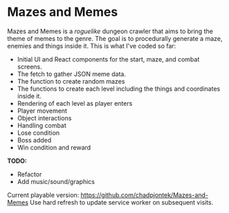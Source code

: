 # Mazes and Memes

Mazes and Memes is a *roguelike* dungeon crawler that aims to bring the theme of memes to the genre. The goal is to procedurally generate a maze, enemies and things inside it. This is what I've coded so far:

- Initial UI and React components for the start, maze, and combat screens.
- The fetch to gather JSON meme data.
- The function to create random mazes
- The functions to create each level including the things and coordinates inside it.
- Rendering of each level as player enters
- Player movement
- Object interactions
- Handling combat
- Lose condition
- Boss added
- Win condition and reward

**TODO:**
- Refactor
- Add music/sound/graphics

Current playable version: 
https://github.com/chadpjontek/Mazes-and-Memes
Use hard refresh to update service worker on subsequent visits.